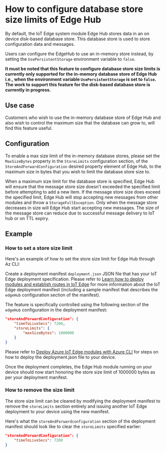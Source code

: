 # How to configure database store size limits of Edge Hub

By default, the IoT Edge system module Edge Hub stores data in an on device disk-based database store. This database store is used to store configuration data and messages.

Users can configure the EdgeHub to use an in-memory store instead, by setting the `UsePersistentStorage` environment variable to `false`.

**It must be noted that this feature to configure database store size limits is currently only supported for the in-memory database store of Edge Hub i.e., when the environment variable `UsePersistentStorage` is set to `false`. The work to support this feature for the disk-based database store is currently in progress.**

## __Use case__

Customers who wish to use the in-memory database store of Edge Hub and also wish to control the maximum size that the database can grow to, will find this feature useful.

## __Configuration__

To enable a max size limit of the in-memory database stores, please set the `MaxSizeBytes` property in the `StoreLimits` configuration section, of the `StoreAndForwardConfiguration` desired property element of Edge Hub, to the maximum size in bytes that you wish to limit the database store size to.

When a maximum size limit for the database store is specified, Edge Hub will ensure that the message store size doesn't exceeded the specified limit before attempting to add a new item. If the message store size does exceed the specified limit, Edge Hub will stop accepting new messages from other modules and throw a `StorageFullException`.
Only when the message store decreases in size will Edge Hub start accepting new messages. The size of the message store can reduce due to successful message delivery to IoT hub or on TTL expiry.

## __Example__

### __How to set a store size limit__

Here's an example of how to set the store size limit for Edge Hub through Az CLI:

Create a deployment manifest `deployment.json` JSON file that has your IoT Edge deployment specification. Please refer to [Learn how to deploy modules and establish routes in IoT Edge][1] for more information about the IoT Edge deployment manifest (including a sample manifest that describes the `edgeHub` configuration section of the manifest).

The feature is specifically controlled using the following section of the `edgeHub` configuration in the deployment manifest:

```JSON
"storeAndForwardConfiguration": {
    "timeToLiveSecs": 7200,
    "storeLimits": {
        "maxSizeBytes": 1000000
    }
}
```

Please refer to [Deploy Azure IoT Edge modules with Azure CLI][2] for steps on how to deploy the deployment.json file to your device.

Once the deployment completes, the Edge Hub module running on your device should now start honoring the store size limit of 1000000 bytes as per your deployment manifest.

### __How to remove the size limit__

The store size limit can be cleared by modifying the deployment manifest to remove the `storeLimits` section entirely and issuing another IoT Edge deployment to your device using the new manifest.

Here's what the `storeAndForwardconfiguration` section of the deployment manifest should look like to clear the `storeLimits` specified earlier:

```JSON
"storeAndForwardConfiguration": {
    "timeToLiveSecs": 7200
}
```

[1]: https://docs.microsoft.com/azure/iot-edge/module-composition
[2]: https://docs.microsoft.com/en-us/azure/iot-edge/how-to-deploy-modules-cli